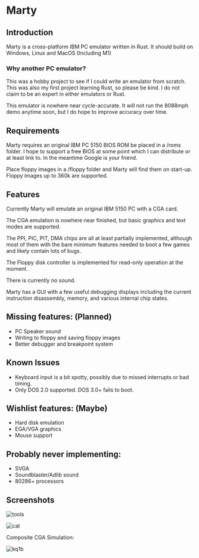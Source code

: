 # Marty

## Introduction

Marty is a cross-platform IBM PC emulator written in Rust. It should build on Windows, Linux and MacOS (Including M1)

### Why another PC emulator?

This was a hobby project to see if I could write an emulator from scratch. This was also my first project learning Rust, so please be kind.
I do not claim to be an expert in either emulators or Rust. 

This emulator is nowhere near cycle-accurate. It will not run the 8088mph demo anytime soon, but I do hope to improve accuracy over time.

## Requirements

Marty requires an original IBM PC 5150 BIOS ROM be placed in a /roms folder. I hope to support a free BIOS at some point which I can distribute or at least link to. In the meantime Google is your friend.

Place floppy images in a /floppy folder and Marty will find them on start-up. Floppy images up to 360k are supported.

## Features

Currently Marty will emulate an original IBM 5150 PC with a CGA card. 

The CGA emulation is nowhere near finished, but basic graphics and text modes are supported.

The PPI, PIC, PIT, DMA chips are all at least partially implemented, although most of them with the bare minimum features needed to boot
a few games and likely contain lots of bugs. 

The Floppy disk controller is implemented for read-only operation at the moment.

There is currently no sound.

Marty has a GUI with a few useful debugging displays including the current instruction disassembly, memory, and various internal chip states. 

## Missing features: (Planned)

* PC Speaker sound
* Writing to floppy and saving floppy images
* Better debugger and breakpoint system

## Known Issues

* Keyboard input is a bit spotty, possibly due to missed interrupts or bad timing.
* Only DOS 2.0 supported. DOS 3.0+ fails to boot.

## Wishlist features: (Maybe)

* Hard disk emulation
* EGA/VGA graphics
* Mouse support

## Probably never implementing:

* SVGA
* Soundblaster/Adlib sound
* 80286+ processors

## Screenshots
![tools](https://user-images.githubusercontent.com/7229541/173169915-58b0bb5f-663c-41de-be3c-66952297558e.png)

![cat](https://user-images.githubusercontent.com/7229541/173169921-32b5dbad-0cb7-4cfa-921f-09ba7f946e85.png)

Composite CGA Simulation:

![kq1b](https://user-images.githubusercontent.com/7229541/175355050-af26243c-4a6e-49dd-9b01-991bc3420cb2.png)
